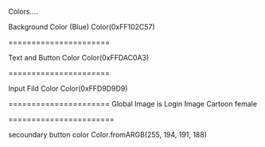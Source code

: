Colors....

Background Color (Blue)
Color(0xFF102C57)

======================

Text and Button Color
Color(0xFFDAC0A3)

======================

Input Fild Color
Color(0xFFD9D9D9)

======================
Global Image is
Login Image Cartoon female

=======================

secoundary button color
Color.fromARGB(255, 194, 191, 188)
